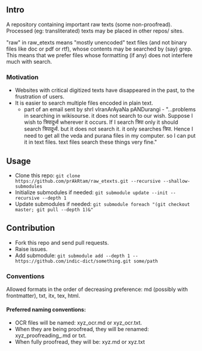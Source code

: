 ## Intro
A repository containing important raw texts (some non-proofread). Processed (eg: transliterated) texts may be placed in other repos/ sites.

"raw" in raw_etexts means "mostly unencoded" text files (and not binary files like doc or pdf or rtf), whose contents may be searched by (say) grep. This means that we prefer files whose formatting (if any) does not interfere much with search.

### Motivation
- Websites with critical digitized texts have disappeared in the past, to the frustration of users.
- It is easier to search multiple files encoded in plain text. 
  - part of an email sent by shrI vIranArAyaNa pANDurangi - "...problems in searching in wikisourse. it does not search to our wish. Suppose I wish to त्रिपादूर्ध्व wherever it occurs. If I search त्रिपा only it should search त्रिपादूर्ध्व. but it does not search it. it only searches त्रिपा.  Hence I need to get all the veda and purana files in my computer. so I can put it in text files. text files search these things very fine."

## Usage
- Clone this repo: `git clone https://github.com/prAkRtam/raw_etexts.git --recursive --shallow-submodules`
- Initialize submodules if needed: `git submodule update --init --recursive --depth 1`
- Update submodules if needed: `git submodule foreach "(git checkout master; git pull --depth 1)&"`

## Contribution
- Fork this repo and send pull requests.
- Raise issues.
- Add submodule: `git submodule add --depth 1 -- https://github.com/indic-dict/something.git some/path`

### Conventions
Allowed formats in the order of decreasing preference: md (possibly with frontmatter), txt, itx, tex, html.

#### Preferred naming conventions:

- OCR files will be named: xyz_ocr.md or xyz_ocr.txt. 
- When they are being proofread, they will be renamed: xyz_proofreading_.md or txt.
- When fully proofread, they will be: xyz.md or xyz.txt

